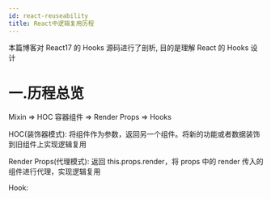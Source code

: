 ```yaml
---
id: react-reuseability
title: React中逻辑复用历程
---
```


本篇博客对 React17 的 Hooks 源码进行了剖析, 目的是理解 React 的 Hooks 设计

# 一.历程总览

Mixin => HOC 容器组件 => Render Props => Hooks

HOC(装饰器模式): 将组件作为参数，返回另一个组件。将新的功能或者数据装饰到旧组件上实现逻辑复用

Render Props(代理模式): 返回 this.props.render，将 props 中的 render 传入的组件进行代理，实现逻辑复用

Hook:

